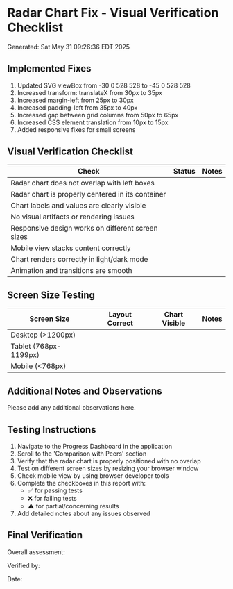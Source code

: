 # Radar Chart Fix - Visual Verification Checklist
Generated: Sat May 31 09:26:36 EDT 2025

## Implemented Fixes

1. Updated SVG viewBox from -30 0 528 528 to -45 0 528 528
2. Increased transform: translateX from 30px to 35px
3. Increased margin-left from 25px to 30px
4. Increased padding-left from 35px to 40px
5. Increased gap between grid columns from 50px to 65px
6. Increased CSS element translation from 10px to 15px
7. Added responsive fixes for small screens

## Visual Verification Checklist

| Check | Status | Notes |
|-------|--------|-------|
| Radar chart does not overlap with left boxes | | |
| Radar chart is properly centered in its container | | |
| Chart labels and values are clearly visible | | |
| No visual artifacts or rendering issues | | |
| Responsive design works on different screen sizes | | |
| Mobile view stacks content correctly | | |
| Chart renders correctly in light/dark mode | | |
| Animation and transitions are smooth | | |

## Screen Size Testing

| Screen Size | Layout Correct | Chart Visible | Notes |
|-------------|----------------|---------------|-------|
| Desktop (>1200px) | | | |
| Tablet (768px-1199px) | | | |
| Mobile (<768px) | | | |

## Additional Notes and Observations

Please add any additional observations here.

## Testing Instructions

1. Navigate to the Progress Dashboard in the application
2. Scroll to the 'Comparison with Peers' section
3. Verify that the radar chart is properly positioned with no overlap
4. Test on different screen sizes by resizing your browser window
5. Check mobile view by using browser developer tools
6. Complete the checkboxes in this report with:
   - ✅ for passing tests
   - ❌ for failing tests
   - ⚠️ for partial/concerning results
7. Add detailed notes about any issues observed

## Final Verification

Overall assessment: 

Verified by: 

Date: 
